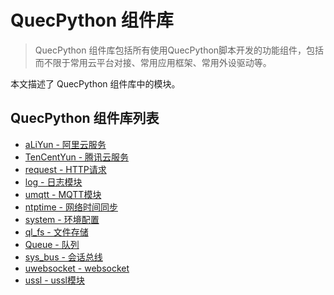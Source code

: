 # QuecPython 组件库

> QuecPython 组件库包括所有使用QuecPython脚本开发的功能组件，包括而不限于常用云平台对接、常用应用框架、常用外设驱动等。

本文描述了 QuecPython 组件库中的模块。

## QuecPython 组件库列表

- [aLiYun - 阿里云服务](./aLiYun.md)
- [TenCentYun - 腾讯云服务](./TenCentYun.md)
- [request - HTTP请求](./request.md)
- [log - 日志模块](./log.md)
- [umqtt - MQTT模块](./umqtt.md)
- [ntptime - 网络时间同步](./ussl.md)
- [system - 环境配置](./system.md)
- [ql_fs - 文件存储](./ql_fs.md)
- [Queue - 队列](./Queue.md)
- [sys_bus - 会话总线](./sys_bus.md)
- [uwebsocket - websocket](./uwebsocket.md)
- [ussl - ussl模块](./ussl.md)

<!--参考https://python.quectel.com/wiki/#/zh-cn/api/QuecPythonThirdlib进行补充-->
